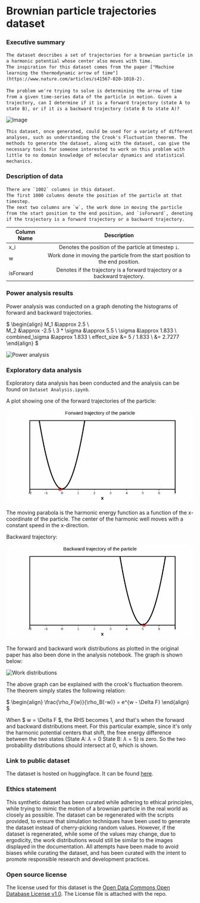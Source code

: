 # Brownian particle trajectories dataset 

### Executive summary
    The dataset describes a set of trajectories for a brownian particle in a harmonic potential whose center also moves with time.
    The inspiration for this dataset comes from the paper ["Machine learning the thermodynamic arrow of time"](https://www.nature.com/articles/s41567-020-1018-2).

    The problem we're trying to solve is determining the arrow of time from a given time-series data of the particle in motion. Given a trajectory, can I determine if it is a forward trajectory (state A to state B), or if it is a backward trajectory (state B to state A)?

![Image](./Visual_representation.png)

    This dataset, once generated, could be used for a variety of different analyses, such as understanding the Crook's Fluctuation theorem. The methods to generate the dataset, along with the dataset, can give the necessary tools for someone interested to work on this problem with little to no domain knowledge of molecular dynamics and statistical mechanics.


### Description of data

    There are `1002` columns in this dataset.
    The first 1000 columns denote the position of the particle at that timestep. 
    The next two columns are `w`, the work done in moving the particle from the start position to the end position, and `isForward`, denoting if the trajectory is a forward trajectory or a backward trajectory.

| Column Name     | Description           | 
| ------------- |:-------------:| 
| x_i    | Denotes the position of the particle at timestep `i`. |
| w      | Work done in moving the particle from the start position to the end position.      |
| isForward | Denotes if the trajectory is a forward trajectory or a backward trajectory.     | 

### Power analysis results

Power analysis was conducted on a graph denoting the histograms of forward and backward trajectories.

$
\begin{align}
    M_1 &\approx 2.5 \\        
    M_2 &\approx -2.5 \\
    3 * \sigma &\approx 5.5 \\
    \sigma &\approx 1.833 \\
    combined_\sigma &\approx 1.833 \\
    effect\_size &= 5 / 1.833 \\
    &= 2.7277
\end{align}
$

![Power analysis](./Power_analysis_distributions.png)


### Exploratory data analysis

Exploratory data analysis has been conducted and the analysis can be found on `Dataset Analysis.ipynb`.

A plot showing one of the forward trajectories of the particle:

![Forward trajectory](./anim0.gif)

The moving parabola is the harmonic energy function as a function of the x-coordinate of the particle. The center of the harmonic well moves with a constant speed in the x-direction.

Backward trajectory:

![Backward trajectory](./anim1.gif)

The forward and backward work distributions as plotted in the original paper has also been done in the analysis notebook. The graph is shown below:

![Work distributions](./work_distribution_graph.png)

The above graph can be explained with the crook's fluctuation theorem. The theorem simply states the following relation:

$
\begin{align}
    \frac{\rho_F(w)}{\rho_B(-w)} = e^{w - \Delta F}
\end{align}
$

When $ w = \Delta F $, the RHS becomes 1, and that's when the forward and backward distributions meet. For this particular example, since it's only the harmonic potential centers that shift, the free energy difference between the two states (State A:  $\lambda = 0$ State B: $\lambda = 5$) is zero. So the two probability distributions should intersect at 0, which is shown.

### Link to public dataset

The dataset is hosted on huggingface. It can be found [here](https://huggingface.co/datasets/skbadani/BrownianTimeSeries).

### Ethics statement

This synthetic dataset has been curated while adhering to ethical principles, while trying to mimic the motion of a brownian particle in the real world as closely as possible. The dataset can be regenerated with the scripts provided, to ensure that simulation techniques have been used to generate the dataset instead of cherry-picking random values. However, if the dataset is regenerated, while some of the values may change, due to ergodicity, the work distributions would still be similar to the images displayed in the documentation. All attempts have been made to avoid biases while curating the dataset, and has been curated with the intent to promote responsible research and development practices.

### Open source license

The license used for this dataset is the [Open Data Commons Open Database License v1.0](https://choosealicense.com/licenses/odbl-1.0/). The License file is attached with the repo.